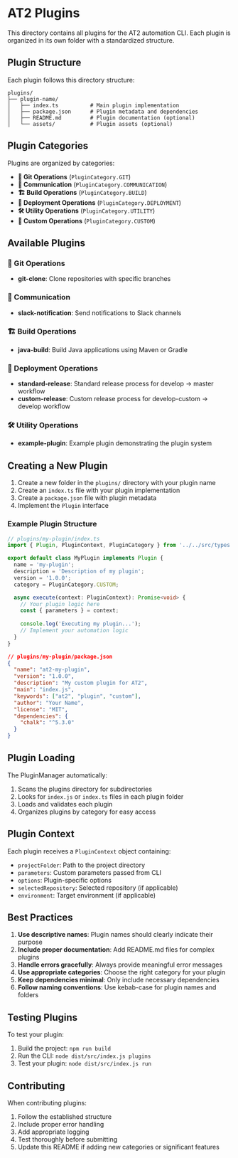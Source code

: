 # AT2 Plugins

This directory contains all plugins for the AT2 automation CLI. Each plugin is organized in its own folder with a standardized structure.

## Plugin Structure

Each plugin follows this directory structure:

```
plugins/
├── plugin-name/
│   ├── index.ts          # Main plugin implementation
│   ├── package.json      # Plugin metadata and dependencies
│   ├── README.md         # Plugin documentation (optional)
│   └── assets/           # Plugin assets (optional)
```

## Plugin Categories

Plugins are organized by categories:

- **🔧 Git Operations** (`PluginCategory.GIT`)
- **💬 Communication** (`PluginCategory.COMMUNICATION`)
- **🏗️ Build Operations** (`PluginCategory.BUILD`)
- **🚀 Deployment Operations** (`PluginCategory.DEPLOYMENT`)
- **🛠️ Utility Operations** (`PluginCategory.UTILITY`)
- **🎯 Custom Operations** (`PluginCategory.CUSTOM`)

## Available Plugins

### 🔧 Git Operations
- **git-clone**: Clone repositories with specific branches

### 💬 Communication
- **slack-notification**: Send notifications to Slack channels

### 🏗️ Build Operations
- **java-build**: Build Java applications using Maven or Gradle

### 🚀 Deployment Operations
- **standard-release**: Standard release process for develop → master workflow
- **custom-release**: Custom release process for develop-custom → develop workflow

### 🛠️ Utility Operations
- **example-plugin**: Example plugin demonstrating the plugin system

## Creating a New Plugin

1. Create a new folder in the `plugins/` directory with your plugin name
2. Create an `index.ts` file with your plugin implementation
3. Create a `package.json` file with plugin metadata
4. Implement the `Plugin` interface

### Example Plugin Structure

```typescript
// plugins/my-plugin/index.ts
import { Plugin, PluginContext, PluginCategory } from '../../src/types';

export default class MyPlugin implements Plugin {
  name = 'my-plugin';
  description = 'Description of my plugin';
  version = '1.0.0';
  category = PluginCategory.CUSTOM;

  async execute(context: PluginContext): Promise<void> {
    // Your plugin logic here
    const { parameters } = context;
    
    console.log('Executing my plugin...');
    // Implement your automation logic
  }
}
```

```json
// plugins/my-plugin/package.json
{
  "name": "at2-my-plugin",
  "version": "1.0.0",
  "description": "My custom plugin for AT2",
  "main": "index.js",
  "keywords": ["at2", "plugin", "custom"],
  "author": "Your Name",
  "license": "MIT",
  "dependencies": {
    "chalk": "^5.3.0"
  }
}
```

## Plugin Loading

The PluginManager automatically:
1. Scans the plugins directory for subdirectories
2. Looks for `index.js` or `index.ts` files in each plugin folder
3. Loads and validates each plugin
4. Organizes plugins by category for easy access

## Plugin Context

Each plugin receives a `PluginContext` object containing:

- `projectFolder`: Path to the project directory
- `parameters`: Custom parameters passed from CLI
- `options`: Plugin-specific options
- `selectedRepository`: Selected repository (if applicable)
- `environment`: Target environment (if applicable)

## Best Practices

1. **Use descriptive names**: Plugin names should clearly indicate their purpose
2. **Include proper documentation**: Add README.md files for complex plugins
3. **Handle errors gracefully**: Always provide meaningful error messages
4. **Use appropriate categories**: Choose the right category for your plugin
5. **Keep dependencies minimal**: Only include necessary dependencies
6. **Follow naming conventions**: Use kebab-case for plugin names and folders

## Testing Plugins

To test your plugin:

1. Build the project: `npm run build`
2. Run the CLI: `node dist/src/index.js plugins`
3. Test your plugin: `node dist/src/index.js run`

## Contributing

When contributing plugins:

1. Follow the established structure
2. Include proper error handling
3. Add appropriate logging
4. Test thoroughly before submitting
5. Update this README if adding new categories or significant features

